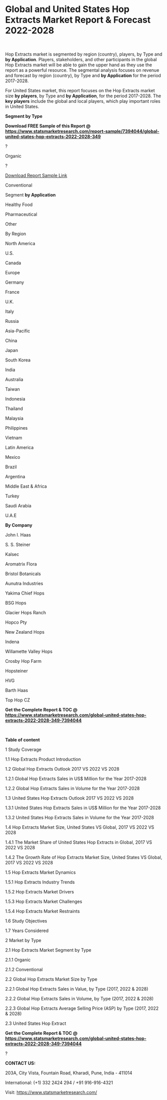 <h1>Global and United States Hop Extracts Market Report & Forecast 2022-2028</h1><br/><p>Hop Extracts market is segmented by region (country), players, by Type and <strong>by Application</strong>. Players, stakeholders, and other participants in the global Hop Extracts market will be able to gain the upper hand as they use the report as a powerful resource. The segmental analysis focuses on revenue and forecast by region (country), by Type and <strong>by Application</strong> for the period 2017-2028.</p>
 
 
 
 <p>For United States market, this report focuses on the Hop Extracts market size <strong>by players</strong>, by Type and <strong>by Application</strong>, for the period 2017-2028. The <strong>key players</strong> include the global and local players, which play important roles in United States.</p>
 
 
 
 <p><strong>Segment by Type</strong></p>
 
 
 
 <div><b>Download FREE Sample of this Report @ <a href="https://www.statsmarketresearch.com/download-free-sample/7394044/global-united-states-hop-extracts-2022-2028-349">https://www.statsmarketresearch.com/report-sample/7394044/global-united-states-hop-extracts-2022-2028-349</a></b></div>
 
 
 
 <p>? </p>
 
 
 
 <p>Organic</p>
 
 
 
 <p>? </p>
 
 
 
 <p><a href="https://www.statsmarketresearch.com/download-free-sample/7394044/global-united-states-hop-extracts-2022-2028-349">Download Report Sample Link</a></p>
 
 
 
 <p>Conventional</p>
 
 
 
 <p>Segment <strong>by Application</strong></p>
 
 
 
 <p>Healthy Food</p>
 
 
 
 <p>Pharmaceutical</p>
 
 
 
 <p>Other</p>
 
 
 
 <p>By Region</p>
 
 
 
 <p>North America</p>
 
 
 
 <p>U.S.</p>
 
 
 
 <p>Canada</p>
 
 
 
 <p>Europe</p>
 
 
 
 <p>Germany</p>
 
 
 
 <p>France</p>
 
 
 
 <p>U.K.</p>
 
 
 
 <p>Italy</p>
 
 
 
 <p>Russia</p>
 
 
 
 <p>Asia-Pacific</p>
 
 
 
 <p>China</p>
 
 
 
 <p>Japan</p>
 
 
 
 <p>South Korea</p>
 
 
 
 <p>India</p>
 
 
 
 <p>Australia</p>
 
 
 
 <p>Taiwan</p>
 
 
 
 <p>Indonesia</p>
 
 
 
 <p>Thailand</p>
 
 
 
 <p>Malaysia</p>
 
 
 
 <p>Philippines</p>
 
 
 
 <p>Vietnam</p>
 
 
 
 <p>Latin America</p>
 
 
 
 <p>Mexico</p>
 
 
 
 <p>Brazil</p>
 
 
 
 <p>Argentina</p>
 
 
 
 <p>Middle East & Africa</p>
 
 
 
 <p>Turkey</p>
 
 
 
 <p>Saudi Arabia</p>
 
 
 
 <p>U.A.E</p>
 
 
 
 <p><strong>By Company</strong></p>
 
 
 
 <p>John I. Haas</p>
 
 
 
 <p>S. S. Steiner</p>
 
 
 
 <p>Kalsec</p>
 
 
 
 <p>Aromatrix Flora</p>
 
 
 
 <p>Bristol Botanicals</p>
 
 
 
 <p>Aunutra Industries</p>
 
 
 
 <p>Yakima Chief Hops</p>
 
 
 
 <p>BSG Hops</p>
 
 
 
 <p>Glacier Hops Ranch</p>
 
 
 
 <p>Hopco Pty</p>
 
 
 
 <p>New Zealand Hops</p>
 
 
 
 <p>Indena</p>
 
 
 
 <p>Willamette Valley Hops</p>
 
 
 
 <p>Crosby Hop Farm</p>
 
 
 
 <p>Hopsteiner</p>
 
 
 
 <p>HVG</p>
 
 
 
 <p>Barth Haas</p>
 
 
 
 <p>Top Hop CZ</p>
 
 
 
 <div><b>Get the Complete Report & TOC @ <a href="https://www.statsmarketresearch.com/global-united-states-hop-extracts-2022-2028-349-7394044">https://www.statsmarketresearch.com/global-united-states-hop-extracts-2022-2028-349-7394044</a></b></div>
 
 
 
 <p><br />
 
 <b>Table of content</b></p>
 
 
 
 <p>1 Study Coverage<br />
 
 1.1 Hop Extracts Product Introduction<br />
 
 1.2 Global Hop Extracts Outlook 2017 VS 2022 VS 2028<br />
 
 1.2.1 Global Hop Extracts Sales in US$ Million for the Year 2017-2028<br />
 
 1.2.2 Global Hop Extracts Sales in Volume for the Year 2017-2028<br />
 
 1.3 United States Hop Extracts Outlook 2017 VS 2022 VS 2028<br />
 
 1.3.1 United States Hop Extracts Sales in US$ Million for the Year 2017-2028<br />
 
 1.3.2 United States Hop Extracts Sales in Volume for the Year 2017-2028<br />
 
 1.4 Hop Extracts Market Size, United States VS Global, 2017 VS 2022 VS 2028<br />
 
 1.4.1 The Market Share of United States Hop Extracts in Global, 2017 VS 2022 VS 2028<br />
 
 1.4.2 The Growth Rate of Hop Extracts Market Size, United States VS Global, 2017 VS 2022 VS 2028<br />
 
 1.5 Hop Extracts Market Dynamics<br />
 
 1.5.1 Hop Extracts Industry Trends<br />
 
 1.5.2 Hop Extracts Market Drivers<br />
 
 1.5.3 Hop Extracts Market Challenges<br />
 
 1.5.4 Hop Extracts Market Restraints<br />
 
 1.6 Study Objectives<br />
 
 1.7 Years Considered<br />
 
 2 Market by Type<br />
 
 2.1 Hop Extracts Market Segment by Type<br />
 
 2.1.1 Organic<br />
 
 2.1.2 Conventional<br />
 
 2.2 Global Hop Extracts Market Size by Type<br />
 
 2.2.1 Global Hop Extracts Sales in Value, by Type (2017, 2022 & 2028)<br />
 
 2.2.2 Global Hop Extracts Sales in Volume, by Type (2017, 2022 & 2028)<br />
 
 2.2.3 Global Hop Extracts Average Selling Price (ASP) by Type (2017, 2022 & 2028)<br />
 
 2.3 United States Hop Extract</p>
 
 
 
 <div><b>Get the Complete Report & TOC @ <a href="https://www.statsmarketresearch.com/global-united-states-hop-extracts-2022-2028-349-7394044">https://www.statsmarketresearch.com/global-united-states-hop-extracts-2022-2028-349-7394044</a></b></div>
 
 
 
 <p>? </p>
 
 
 
 <p><b>CONTACT US:</b><br />
 
 203A, City Vista, Fountain Road, Kharadi, Pune, India - 411014<br />
 
 International: (+1) 332 2424 294 / +91 916-916-4321<br />
 
 Visit: <a href="https://www.statsmarketresearch.com/">https://www.statsmarketresearch.com/</a></p>